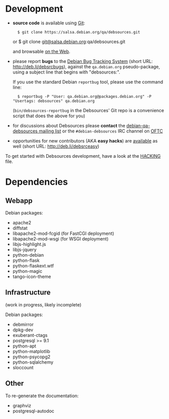 # Development

- **source code** is available using [Git][1]:

        $ git clone https://salsa.debian.org/qa/debsources.git

  or $ git clone git@salsa.debian.org:qa/debsources.git

  and browsable [on the Web][2].

- please report **bugs** to the [Debian Bug Tracking System][6] (short URL:
  <http://deb.li/debsrcbugs>), against the `qa.debian.org` pseudo-package,
  using a subject line that begins with "debsources:".

  If you use the standard Debian `reportbug` tool, please use the command line:

        $ reportbug -P "User: qa.debian.org@packages.debian.org" -P "Usertags: debsources" qa.debian.org

  (`bin/debsources-reportbug` in the Debsources' Git repo is a convenience
  script that does the above for you)

- for discussions about Debsources please **contact** the
  [debian-qa-debsources mailing list][4] or the `#debian-debsources` IRC channel on [OFTC][5]

- opportunities for new contributors (AKA **easy hacks**) are [available][7] as
  well (short URL: <http://deb.li/debsrceasy>)

[1]: http://git-scm.com/
[2]: https://salsa.debian.org/qa/debsources
[4]: https://lists.alioth.debian.org/mailman/listinfo/qa-debsources/
[5]: http://www.oftc.net/
[6]: https://bugs.debian.org/cgi-bin/pkgreport.cgi?pkg=qa.debian.org;tag=debsources
[7]: https://bugs.debian.org/cgi-bin/pkgreport.cgi?package=qa.debian.org;include=subject:debsources;tag=newcomer

To get started with Debsources development, have a look at the [HACKING](HACKING.md) file.

# Dependencies

## Webapp

Debian packages:

- apache2
- diffstat
- libapache2-mod-fcgid (for FastCGI deployment)
- libapache2-mod-wsgi (for WSGI deployment)
- libjs-highlight.js
- libjs-jquery
- python-debian
- python-flask
- python-flaskext.wtf
- python-magic
- tango-icon-theme

## Infrastructure

(work in progress, likely incomplete)

Debian packages:

- debmirror
- dpkg-dev
- exuberant-ctags
- postgresql >= 9.1
- python-apt
- python-matplotlib
- python-psycopg2
- python-sqlalchemy
- sloccount

## Other

To re-generate the documentation:

- graphviz
- postgresql-autodoc
